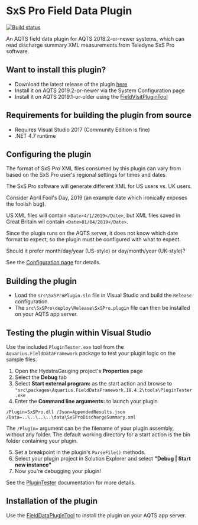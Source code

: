 # SxS Pro Field Data Plugin

[![Build status](https://ci.appveyor.com/api/projects/status/esuabwytd0w2wvkr/branch/master?svg=true)](https://ci.appveyor.com/project/SystemsAdministrator/sxs-pro-field-data-plugin/branch/master)

An AQTS field data plugin for AQTS 2018.2-or-newer systems, which can read discharge summary XML measurements from Teledyne SxS Pro software.

## Want to install this plugin?

- Download the latest release of the plugin [here](../../releases/latest)
- Install it on AQTS 2019.2-or-newer via the System Configuration page
- Install it on AQTS 2019.1-or-older using the [FieldVisitPluginTool](https://github.com/AquaticInformatics/aquarius-field-data-framework/tree/master/src/FieldDataPluginTool)

## Requirements for building the plugin from source

- Requires Visual Studio 2017 (Community Edition is fine)
- .NET 4.7 runtime

## Configuring the plugin

The format of SxS Pro XML files consumed by this plugin can vary from based on the SxS Pro user's regional settings for times and dates.

The SxS Pro software will generate different XML for US users vs. UK users.

Consider April Fool's Day, 2019 (an example date which ironically exposes the foolish bug).

US XML files will contain `<Date>4/1/2019</Date>`, but XML files saved in Great Britain wil contain `<Date>01/04/2019</Date>`.

Since the plugin runs on the AQTS server, it does not know which date format to expect, so the plugin must be configured with what to expect.

Should it prefer month/day/year (US-style) or day/month/year (UK-style)?

See the [Configuration page](src/SxSPro/Readme.md) for details.

## Building the plugin

- Load the `src\SxSProPlugin.sln` file in Visual Studio and build the `Release` configuration.
- The `src\SxSPro\deploy\Release\SxSPro.plugin` file can then be installed on your AQTS app server.

## Testing the plugin within Visual Studio

Use the included `PluginTester.exe` tool from the `Aquarius.FieldDataFramework` package to test your plugin logic on the sample files.

1. Open the HydstraGauging project's **Properties** page
2. Select the **Debug** tab
3. Select **Start external program:** as the start action and browse to `"src\packages\Aquarius.FieldDataFramework.18.4.2\tools\PluginTester.exe`
4. Enter the **Command line arguments:** to launch your plugin

```
/Plugin=SxSPro.dll /Json=AppendedResults.json /Data=..\..\..\..\data\SxSProDischargeSummary.xml
```

The `/Plugin=` argument can be the filename of your plugin assembly, without any folder. The default working directory for a start action is the bin folder containing your plugin.

5. Set a breakpoint in the plugin's `ParseFile()` methods.
6. Select your plugin project in Solution Explorer and select **"Debug | Start new instance"**
7. Now you're debugging your plugin!

See the [PluginTester](https://github.com/AquaticInformatics/aquarius-field-data-framework/tree/master/src/PluginTester) documentation for more details.

## Installation of the plugin

Use the [FieldDataPluginTool](https://github.com/AquaticInformatics/aquarius-field-data-framework/tree/master/src/FieldDataPluginTool) to install the plugin on your AQTS app server.
